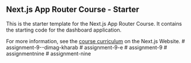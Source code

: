 ## Next.js App Router Course - Starter

This is the starter template for the Next.js App Router Course. It contains the starting code for the dashboard application.

For more information, see the [course curriculum](https://nextjs.org/learn) on the Next.js Website.
#   a s s i g n m e n t - 9 - - d i m a g - k h a r a b  
 #   a s s i g n m e n t - 9 - e  
 #   a s s i g n m e n t - 9  
 #   a s s i g n m e n t n i n e  
 #   a s s i g n m e n t - n i n e  
 